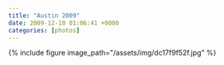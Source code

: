 ```yaml
---
title: "Austin 2009"
date: 2009-12-10 01:06:41 +0000
categories: [photos]
---
```


{% include figure image_path="/assets/img/dc17f9f52f.jpg" %}
